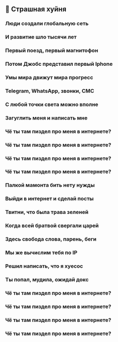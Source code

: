 ## 🎉 Страшная хуйня

### Люди создали глобальную сеть
### И развитие шло тысячи лет
### Первый поезд, первый магнитофон
### Потом Джобс представил первый Iphone
### Умы мира движут мира прогресс
### Telegram, WhatsApp, звонки, СМС
### С любой точки света можно вполне
### Загуглить меня и написать мне

### Чё ты там пиздел про меня в интернете?
### Чё ты там пиздел про меня в интернете?
### Чё ты там пиздел про меня в интернете?
### Чё ты там пиздел про меня в интернете?

### Палкой мамонта бить нету нужды
### Выйди в интернет и сделай посты
### Твитни, что была трава зеленей
### Когда всей братвой свергали царей
### Здесь свобода слова, парень, беги
### Мы же вычислим тебя по IP
### Решил написать, что я хуесос
### Ты попал, мудила, ожидай докс

### Чё ты там пиздел про меня в интернете?
### Чё ты там пиздел про меня в интернете?
### Чё ты там пиздел про меня в интернете?
### Чё ты там пиздел про меня в интернете?
